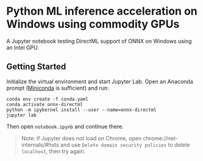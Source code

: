 # Python ML inference acceleration on Windows using commodity GPUs

A Jupyter notebook testing DirectML support of ONNX on Windows using an Intel GPU.

## Getting Started

Initialize the virtual environment and start Jupyter Lab. Open an Anaconda prompt ([Miniconda](https://docs.conda.io/en/latest/miniconda.html) is sufficient) and run:
```
conda env create -f conda.yaml
conda activate onnx-directml
python -m ipykernel install --user --name=onnx-directml
jupyter lab
```
Then open `notebook.ipynb` and continue there.

> Note: if Jupyter does not load on Chrome, open chrome://net-internals/#hsts and use `Delete domain security policies` to delete `localhost`, then try again.
